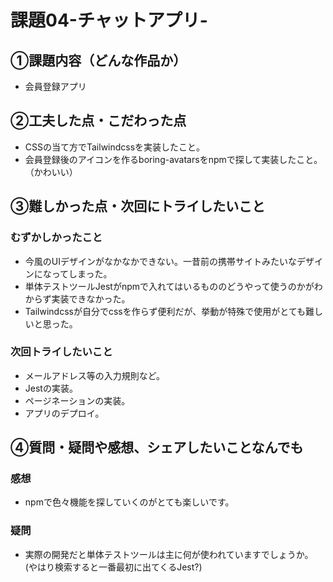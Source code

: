# 課題04-チャットアプリ-

## ①課題内容（どんな作品か）
- 会員登録アプリ

## ②工夫した点・こだわった点
- CSSの当て方でTailwindcssを実装したこと。
- 会員登録後のアイコンを作るboring-avatarsをnpmで探して実装したこと。（かわいい）

## ③難しかった点・次回にトライしたいこと
### むずかしかったこと
- 今風のUIデザインがなかなかできない。一昔前の携帯サイトみたいなデザインになってしまった。
- 単体テストツールJestがnpmで入れてはいるもののどうやって使うのかがわからず実装できなかった。
- Tailwindcssが自分でcssを作らず便利だが、挙動が特殊で使用がとても難しいと思った。

### 次回トライしたいこと
- メールアドレス等の入力規則など。
- Jestの実装。
- ページネーションの実装。
- アプリのデプロイ。

## ④質問・疑問や感想、シェアしたいことなんでも
### 感想
- npmで色々機能を探していくのがとても楽しいです。

### 疑問
- 実際の開発だと単体テストツールは主に何が使われていますでしょうか。
  (やはり検索すると一番最初に出てくるJest?)